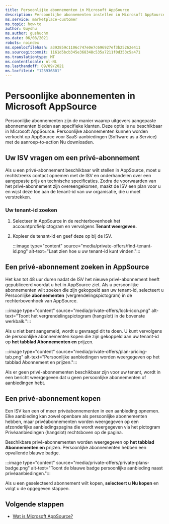 ```yaml
---
title: Persoonlijke abonnementen in Microsoft AppSource
description: Persoonlijke abonnementen instellen in Microsoft AppSource (Azure Marketplace).
ms.service: marketplace-customer
ms.topic: how-to
author: Guyshu
ms.author: gushuchm
ms.date: 06/08/2021
robots: noindex
ms.openlocfilehash: a392859c1106c747e0e7c696927ef3b25262e411
ms.sourcegitcommit: 1161d5bcb345e368348c535a7211f0d353c5a471
ms.translationtype: MT
ms.contentlocale: nl-NL
ms.lasthandoff: 09/09/2021
ms.locfileid: "123936801"
---
```

# <a name="private-plans-in-microsoft-appsource"></a>Persoonlijke abonnementen in Microsoft AppSource

Persoonlijke abonnementen zijn de manier waarop uitgevers aangepaste abonnementen bieden aan specifieke klanten. Deze optie is nu beschikbaar in Microsoft AppSource. Persoonlijke abonnementen kunnen worden verkocht op AppSource voor SaaS-aanbiedingen (Software as a Service) met de aanroep-to-action Nu downloaden. 

## <a name="ask-your-isv-for-a-private-plan"></a>Uw ISV vragen om een privé-abonnement

Als u een privé-abonnement beschikbaar wilt stellen in AppSource, moet u rechtstreeks contact opnemen met de ISV en onderhandelen over een aangepaste prijs en technische specificaties. Zodra de voorwaarden van het privé-abonnement zijn overeengekomen, maakt de ISV een plan voor u en wijst deze toe aan de tenant-id van uw organisatie, die u moet verstrekken.

### <a name="finding-your-tenant-id"></a>Uw tenant-id zoeken

1. Selecteer in AppSource in de rechterbovenhoek het accountprofielpictogram en vervolgens **Tenant weergeven.**
2. Kopieer de tenant-id en geef deze op bij de ISV.

    :::image type="content" source="media/private-offers/find-tenant-id.png" alt-text="Laat zien hoe u uw tenant-id kunt vinden.":::

## <a name="find-a-private-plan-in-appsource"></a>Een privé-abonnement zoeken in AppSource

Het kan tot 48 uur duren nadat de ISV het nieuwe privé-abonnement heeft gepubliceerd voordat u het in AppSource ziet. Als u persoonlijke abonnementen wilt zoeken die zijn gekoppeld aan uw tenant-id, selecteert u Persoonlijke **abonnementen** (vergrendelingspictogram) in de rechterbovenhoek van AppSource.

:::image type="content" source="media/private-offers/lock-icon.png" alt-text="Toont het vergrendelingspictogram (hangslot) in de bovenste werkbalk.":::

Als u niet bent aangemeld, wordt u gevraagd dit te doen. U kunt vervolgens de persoonlijke abonnementen kopen die zijn gekoppeld aan uw tenant-id op **het tabblad Abonnementen en** prijzen.

:::image type="content" source="media/private-offers/plan-pricing-tab.png" alt-text="Persoonlijke aanbiedingen worden weergegeven op het tabblad Abonnement en prijzen.":::

Als er geen privé-abonnementen beschikbaar zijn voor uw tenant, wordt in een bericht weergegeven dat u geen persoonlijke abonnementen of aanbiedingen hebt.

## <a name="purchase-a-private-plan"></a>Een privé-abonnement kopen

Een ISV kan een of meer privéabonnementen in een aanbieding opnemen. Elke aanbieding kan zowel openbare als persoonlijke abonnementen hebben, maar privéabonnementen worden weergegeven op een afzonderlijke aanbiedingspagina die wordt weergegeven via het pictogram Privéaanbiedingen (hangslot) rechtsboven op de pagina.

Beschikbare privé-abonnementen worden weergegeven op **het tabblad Abonnementen en** prijzen. Persoonlijke abonnementen hebben een opvallende blauwe badge.

:::image type="content" source="media/private-offers/private-plans-badge.png" alt-text="Toont de blauwe badge persoonlijke aanbieding naast privéaanbiedingen.":::

Als u een geselecteerd abonnement wilt kopen, **selecteert u Nu kopen** en volgt u de opgegeven stappen.

## <a name="next-steps"></a>Volgende stappen

- [Wat is Microsoft AppSource?](appsource-overview.md)
